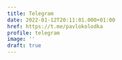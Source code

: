 ```yaml
---
title: Telegram
date: 2022-01-12T20:11:01.000+01:00
href: https://t.me/pavlokolodka
profile: telegram
image: ''
draft: true
---
```

